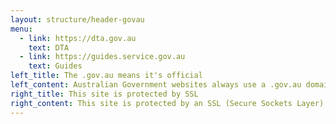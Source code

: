 ```yaml
---
layout: structure/header-govau
menu:
  - link: https://dta.gov.au
    text: DTA
  - link: https://guides.service.gov.au
    text: Guides
left_title: The .gov.au means it's official
left_content: Australian Government websites always use a .gov.au domain. Before sharing sensitive information online, make sure you’re on a .gov.au site by inspecting your browser’s address (or 'location') bar.
right_title: This site is protected by SSL
right_content: This site is protected by an SSL (Secure Sockets Layer) certificate that’s been signed by the Australian Government. The https:// means all transmitted data is encrypted.
---
```

